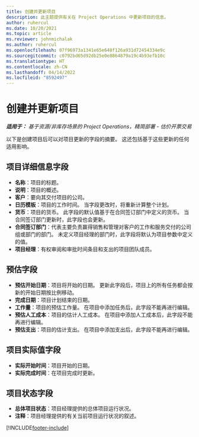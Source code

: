 ```yaml
---
title: 创建并更新项目
description: 此主题提供有关在 Project Operations 中更新项目的信息。
author: ruhercul
ms.date: 10/20/2021
ms.topic: article
ms.reviewer: johnmichalak
ms.author: ruhercul
ms.openlocfilehash: 07f96973a1341e65e648f126a931d72454334e9c
ms.sourcegitcommit: c0792bd65d92db25e0e8864879a19c4b93efb10c
ms.translationtype: HT
ms.contentlocale: zh-CN
ms.lasthandoff: 04/14/2022
ms.locfileid: "8592497"
---
```

# <a name="create-and-update-a-project"></a>创建并更新项目

_**适用于：** 基于资源/非库存场景的 Project Operations，精简部署 - 估价开票交易_

以下是创建项目后可以对项目更新的字段的摘要。 这还包括基于这些更新的任何适用影响。

## <a name="project-detail-fields"></a>项目详细信息字段

- **名称**：项目的标题。
- **说明**：项目的概述。
- **客户**：要向其交付项目的公司。
- **日历模板**：项目的工作时间。 当字段更改时，将重新计算整个计划。
- **货币**：项目的货币。 此字段的默认值基于在合同签订部门中定义的货币。 当合同签订部门更新时，此字段也会更新。
- **合同签订部门**：代表主要负责赢得销售和管理对客户的工作和服务交付的公司组或部门的部门。  未定义项目经理的部门时，此字段将默认为项目参数中定义的值。
- **项目经理**：有权审阅和审批时间条目和支出的项目团队成员。

## <a name="estimate-fields"></a>预估字段

- **预估开始日期**：项目将开始的日期。 更新此字段后，项目上的所有任务都会按新的开始日期按比例移动。
- **完成日期**：项目计划结束的日期。
- **工作量**：项目的预估工作量。 在项目中添加任务后，此字段不能再进行编辑。
- **预估人工成本**：项目的估计人工成本。 在项目中添加人工成本后，此字段不能再进行编辑。
- **预估支出**：项目的估计支出。 在项目中添加支出后，此字段不能再进行编辑。

## <a name="project-actual-fields"></a>项目实际值字段
- **实际开始时间**：项目开始的日期。
- **实际完成时间**：在项目完成时更新。

## <a name="project-status-fields"></a>项目状态字段

- **总体项目状态**：项目经理提供的总体项目运行状况。
- **注释**：项目经理提供的有关当前项目运行状况的叙述。



[!INCLUDE[footer-include](../includes/footer-banner.md)]
